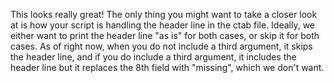 This looks really great! The only thing you might want to take a closer look at is how your script is handling the header line in the ctab file. Ideally, we either want to print the header line "as is" for both cases, or skip it for both cases.
As of right now, when you do not include a third argument, it skips the header line, and if you do include a third argument, it includes the header line but it replaces the 8th field with "missing", which we don't want.